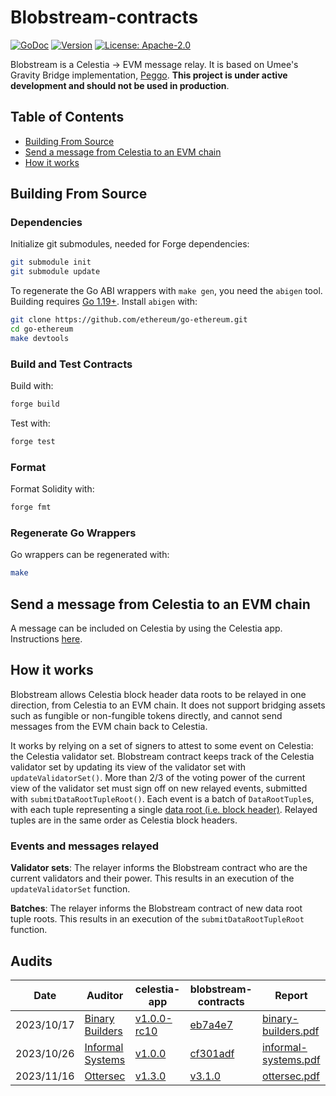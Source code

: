 # Blobstream-contracts

<!-- markdownlint-disable MD013 MD041 -->

[![GoDoc](https://img.shields.io/badge/godoc-reference-blue?style=flat-square&logo=go)](https://godoc.org/github.com/celestiaorg/blobstream-contracts)
[![Version](https://img.shields.io/github/tag/celestiaorg/blobstream-contracts.svg?style=flat-square)](https://github.com/celestiaorg/blobstream-contracts/releases/latest)
[![License: Apache-2.0](https://img.shields.io/github/license/celestiaorg/blobstream-contracts.svg?style=flat-square)](https://github.com/celestiaorg/blobstream-contracts/blob/master/LICENSE)

Blobstream is a Celestia -> EVM message relay.
It is based on Umee's Gravity Bridge implementation, [Peggo](https://github.com/umee-network/peggo).
**This project is under active development and should not be used in production**.

## Table of Contents

- [Building From Source](#building-from-source)
- [Send a message from Celestia to an EVM chain](#send-a-message-from-celestia-to-an-evm-chain)
- [How it works](#how-it-works)

## Building From Source

### Dependencies

Initialize git submodules, needed for Forge dependencies:

```sh
git submodule init
git submodule update
```

To regenerate the Go ABI wrappers with `make gen`, you need the `abigen` tool.
Building requires [Go 1.19+](https://golang.org/dl/).
Install `abigen` with:

```sh
git clone https://github.com/ethereum/go-ethereum.git
cd go-ethereum
make devtools
```

### Build and Test Contracts

Build with:

```sh
forge build
```

Test with:

```sh
forge test
```

### Format

Format Solidity with:

```sh
forge fmt
```

### Regenerate Go Wrappers

Go wrappers can be regenerated with:

```sh
make
```

## Send a message from Celestia to an EVM chain

A message can be included on Celestia by using the Celestia app.
Instructions [here](https://github.com/celestiaorg/celestia-app).

## How it works

Blobstream allows Celestia block header data roots to be relayed in one direction, from Celestia to an EVM chain.
It does not support bridging assets such as fungible or non-fungible tokens directly, and cannot send messages from the EVM chain back to Celestia.

It works by relying on a set of signers to attest to some event on Celestia: the Celestia validator set.
Blobstream contract keeps track of the Celestia validator set by updating its view of the validator set with `updateValidatorSet()`.
More than 2/3 of the voting power of the current view of the validator set must sign off on new relayed events, submitted with `submitDataRootTupleRoot()`.
Each event is a batch of `DataRootTuple`s, with each tuple representing a single [data root (i.e. block header)](https://celestiaorg.github.io/celestia-app/specs/data_structures.html#header).
Relayed tuples are in the same order as Celestia block headers.

### Events and messages relayed

 **Validator sets**:
 The relayer informs the Blobstream contract who are the current validators and their power.
 This results in an execution of the `updateValidatorSet` function.

 **Batches**:
 The relayer informs the Blobstream contract of new data root tuple roots.
 This results in an execution of the `submitDataRootTupleRoot` function.

## Audits

| Date       | Auditor                                       | celestia-app                                                                        | blobstream-contracts                                                                                           | Report                                                                                                                                         |
|------------|-----------------------------------------------|-------------------------------------------------------------------------------------|----------------------------------------------------------------------------------------------------------------|------------------------------------------------------------------------------------------------------------------------------------------------|
| 2023/10/17 | [Binary Builders](https://binary.builders/)   | [v1.0.0-rc10](https://github.com/celestiaorg/celestia-app/releases/tag/v1.0.0-rc10) | [eb7a4e7](https://github.com/celestiaorg/blobstream-contracts/commit/eb7a4e74718b80277ad9dde116ead67383f5fe15) | [binary-builders.pdf](https://github.com/celestiaorg/blobstream-contracts/files/13961809/2023-10-17_Celestia_Audit_Report_Binary_Builders.pdf) |
| 2023/10/26 | [Informal Systems](https://informal.systems/) | [v1.0.0](https://github.com/celestiaorg/celestia-app/tree/v1.0.0)                   | [cf301adf](https://github.com/celestiaorg/blobstream-contracts/blob/cf301adfbfdae138526199fab805822400dcfd5d)  | [informal-systems.pdf](https://github.com/celestiaorg/blobstream-contracts/files/13961767/Celestia_.Q4.2023.QGB-v2-20231026_182304.pdf)        |
| 2023/11/16 | [Ottersec](https://osec.io/)                  | [v1.3.0](https://github.com/celestiaorg/celestia-app/releases/tag/v1.3.0)           | [v3.1.0](https://github.com/celestiaorg/blobstream-contracts/releases/tag/v3.1.0)                              | [ottersec.pdf](https://github.com/celestiaorg/blobstream-contracts/files/14383577/celestia_blobstream_audit_final.pdf)                         |
